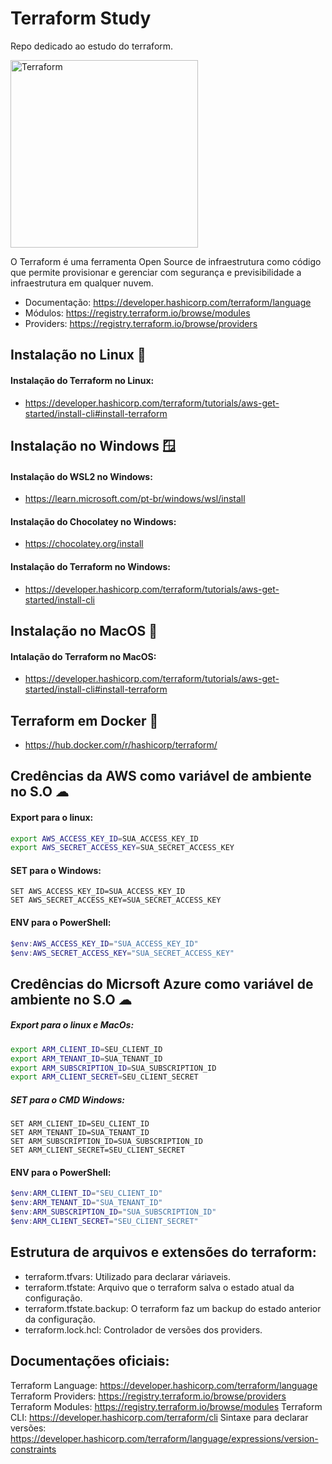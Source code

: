 # Terraform Study
Repo dedicado ao estudo do terraform.

<img alt="Terraform" src="https://www.datocms-assets.com/2885/1629941242-logo-terraform-main.svg" width="300px">

O Terraform é uma ferramenta Open Source de infraestrutura como código que permite provisionar e gerenciar com segurança e previsibilidade a infraestrutura em qualquer nuvem.

- Documentação: https://developer.hashicorp.com/terraform/language
- Módulos: https://registry.terraform.io/browse/modules
- Providers: https://registry.terraform.io/browse/providers

## Instalação no Linux :penguin:

#### Instalação do Terraform no Linux:
- https://developer.hashicorp.com/terraform/tutorials/aws-get-started/install-cli#install-terraform

## Instalação no Windows :window:
#### Instalação do WSL2 no Windows:
- https://learn.microsoft.com/pt-br/windows/wsl/install

#### Instalação do Chocolatey no Windows:
- https://chocolatey.org/install

#### Instalação do Terraform no Windows:
- https://developer.hashicorp.com/terraform/tutorials/aws-get-started/install-cli


## Instalação no MacOS 🍏
#### Intalação do Terraform no MacOS:
- https://developer.hashicorp.com/terraform/tutorials/aws-get-started/install-cli#install-terraform

## Terraform em Docker :whale:
- https://hub.docker.com/r/hashicorp/terraform/

## Credências da AWS como variável de ambiente no S.O ☁

#### Export para o linux:
```bash
export AWS_ACCESS_KEY_ID=SUA_ACCESS_KEY_ID
export AWS_SECRET_ACCESS_KEY=SUA_SECRET_ACCESS_KEY
```

#### SET para o Windows:
```batch
SET AWS_ACCESS_KEY_ID=SUA_ACCESS_KEY_ID
SET AWS_SECRET_ACCESS_KEY=SUA_SECRET_ACCESS_KEY
```

#### ENV para o PowerShell:
```powershell
$env:AWS_ACCESS_KEY_ID="SUA_ACCESS_KEY_ID"
$env:AWS_SECRET_ACCESS_KEY="SUA_SECRET_ACCESS_KEY"
```

## Credências do Micrsoft Azure como variável de ambiente no S.O ☁

##### Export para o linux e MacOs:
```bash 
export ARM_CLIENT_ID=SEU_CLIENT_ID
export ARM_TENANT_ID=SUA_TENANT_ID
export ARM_SUBSCRIPTION_ID=SUA_SUBSCRIPTION_ID
export ARM_CLIENT_SECRET=SEU_CLIENT_SECRET
```

##### SET para o CMD Windows:
```batch
SET ARM_CLIENT_ID=SEU_CLIENT_ID
SET ARM_TENANT_ID=SUA_TENANT_ID
SET ARM_SUBSCRIPTION_ID=SUA_SUBSCRIPTION_ID
SET ARM_CLIENT_SECRET=SEU_CLIENT_SECRET
```

#### ENV para o PowerShell:
```powershell
$env:ARM_CLIENT_ID="SEU_CLIENT_ID"
$env:ARM_TENANT_ID="SUA_TENANT_ID"
$env:ARM_SUBSCRIPTION_ID="SUA_SUBSCRIPTION_ID"
$env:ARM_CLIENT_SECRET="SEU_CLIENT_SECRET"
```

## Estrutura de arquivos e extensões do terraform:
- terraform.tfvars: Utilizado para declarar váriaveis.
- terraform.tfstate: Arquivo que o terraform salva o estado atual da configuração.
- terraform.tfstate.backup: O terraform faz um backup do estado anterior da configuração.
- terraform.lock.hcl: Controlador de versões dos providers.


## Documentações oficiais:
Terraform Language: https://developer.hashicorp.com/terraform/language
Terraform Providers: https://registry.terraform.io/browse/providers
Terraform Modules: https://registry.terraform.io/browse/modules
Terraform CLI: https://developer.hashicorp.com/terraform/cli
Sintaxe para declarar versões: https://developer.hashicorp.com/terraform/language/expressions/version-constraints